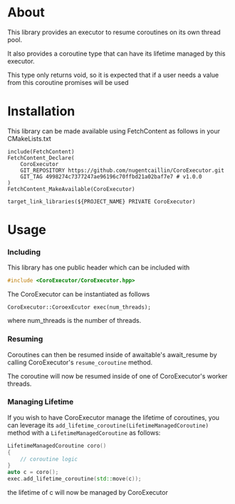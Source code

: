 # About
This library provides an executor to resume coroutines on its own thread pool.

It also provides a coroutine type that can have its lifetime managed by this executor.

This type only returns void, so it is expected that if a user needs a value from this coroutine
promises will be used

# Installation

This library can be made available using FetchContent as follows in your CMakeLists.txt
```console
include(FetchContent)
FetchContent_Declare(
    CoroExecutor
    GIT_REPOSITORY https://github.com/nugentcaillin/CoroExecutor.git
    GIT_TAG 4998274c7377247ae96196c70ffbd21a02baf7e7 # v1.0.0
)
FetchContent_MakeAvailable(CoroExecutor)

target_link_libraries(${PROJECT_NAME} PRIVATE CoroExecutor)
```

# Usage

### Including
This library has one public header which can be included with
```C++
#include <CoroExecutor/CoroExecutor.hpp>
```

The CoroExecutor can be instantiated as follows

```console
CoroExecutor::CoroexEcutor exec(num_threads);
```
where num_threads is the number of threads.

### Resuming

Coroutines can then be resumed inside of awaitable's await_resume by calling CoroExecutor's ```resume_coroutine``` method.

The coroutine will now be resumed inside of one of CoroExecutor's worker threads.

### Managing Lifetime

If you wish to have CoroExecutor manage the lifetime of coroutines, you can leverage its ```add_lifetime_coroutine(LifetimeManagedCoroutine)``` method with a ```LifetimeManagedCoroutine``` as follows:

```C++
LifetimeManagedCoroutine coro()
{
    // coroutine logic
}
auto c = coro();
exec.add_lifetime_coroutine(std::move(c));
```

the lifetime of c will now be managed by CoroExecutor
